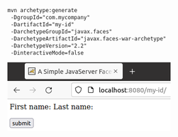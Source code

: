 ```
mvn archetype:generate
 -DgroupId="com.mycompany"
 -DartifactId="my-id"
 -DarchetypeGroupId="javax.faces"
 -DarchetypeArtifactId="javax.faces-war-archetype"
 -DarchetypeVersion="2.2"
 -DinteractiveMode=false
```
![start page literally showing "First name: Last name: " and a "submit" button and nothing more](doc/start.png)
